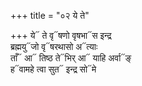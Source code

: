 +++
title = "०२ ये ते"

+++
ये᳓ ते वृ᳓षणो वृषभा᳓स इन्द्र  
ब्रह्मयु᳓जो वृ᳓षरथासो अ᳓त्याः  
ताँ᳓ आ᳓ तिष्ठ ते᳓भिर् आ᳓ याहि अर्वा᳓ङ्  
ह᳓वामहे त्वा सुत᳓ इन्द्र सो᳓मे